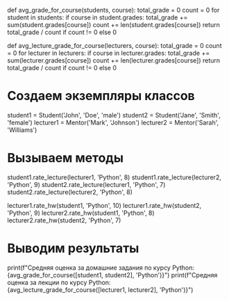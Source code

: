 def avg_grade_for_course(students, course):
    total_grade = 0
    count = 0
    for student in students:
        if course in student.grades:
            total_grade += sum(student.grades[course])
            count += len(student.grades[course])
    return total_grade / count if count != 0 else 0

def avg_lecture_grade_for_course(lecturers, course):
    total_grade = 0
    count = 0
    for lecturer in lecturers:
        if course in lecturer.grades:
            total_grade += sum(lecturer.grades[course])
            count += len(lecturer.grades[course])
    return total_grade / count if count != 0 else 0

# Создаем экземпляры классов
student1 = Student('John', 'Doe', 'male')
student2 = Student('Jane', 'Smith', 'female')
lecturer1 = Mentor('Mark', 'Johnson')
lecturer2 = Mentor('Sarah', 'Williams')

# Вызываем методы
student1.rate_lecture(lecturer1, 'Python', 8)
student1.rate_lecture(lecturer2, 'Python', 9)
student2.rate_lecture(lecturer1, 'Python', 7)
student2.rate_lecture(lecturer2, 'Python', 8)

lecturer1.rate_hw(student1, 'Python', 10)
lecturer1.rate_hw(student2, 'Python', 9)
lecturer2.rate_hw(student1, 'Python', 8)
lecturer2.rate_hw(student2, 'Python', 7)

# Выводим результаты
print(f"Средняя оценка за домашние задания по курсу Python: {avg_grade_for_course([student1, student2], 'Python')}")
print(f"Средняя оценка за лекции по курсу Python: {avg_lecture_grade_for_course([lecturer1, lecturer2], 'Python')}")
